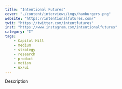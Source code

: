 ```yaml
---
title: "Intentional Futures"
cover: "./content/interviews/imgs/hamburgers.png"
website: "https://intentionalfutures.com/"
twit: "https://twitter.com/intentfutures"
inst: "https://www.instagram.com/intentionalfutures"
category: "I"
tags:
    - Capitol Hill
    - medium
    - strategy
    - research
    - product
    - motion
    - ux/ui
---
```


Description
